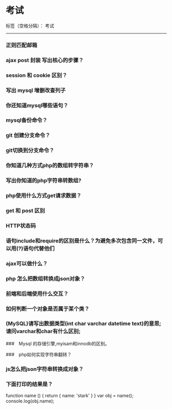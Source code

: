# 考试

标签（空格分隔）： 考试

---

### 正则匹配邮箱
### ajax post 封装 写出核心的步骤？
### session 和 cookie 区别？

### 写出 mysql 增删改查列子

### 你还知道mysql哪些语句？

### mysql备份命令？

### git 创建分支命令？

### git切换到分支命令？

### 你知道几种方式php的数组转字符串？

### 写出你知道的php字符串转数组?

### php使用什么方式get请求数据？

### get 和 post 区别

### HTTP状态码

### 语句include和require的区别是什么？为避免多次包含同一文件，可以用(?)语句代替他们

### ajax可以做什么？
### php 怎么把数组转换成json对象？
### 前端和后端使用什么交互？
### 如何判断一个对象是否属于某个类？

### (MySQL)请写出数据类型(int char varchar datetime text)的意思; 请问varchar和char有什么区别;

###　Mysql 的存储引擎,myisam和innodb的区别。

###　php如何实现字符串翻转？
### js怎么把json字符串转换成对象？
### 下面打印的结果是？
  function name () {
    return
    {
      name: 'stark'
    }
  }
  var obj = name();
  console.log(obj.name);
